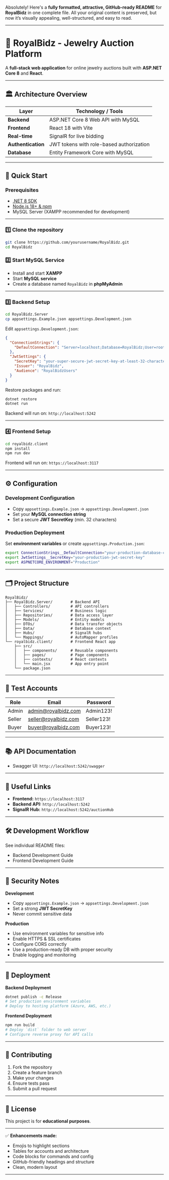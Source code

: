 Absolutely! Here's a **fully formatted, attractive, GitHub-ready README** for **RoyalBidz** in one complete file. All your original content is preserved, but now it’s visually appealing, well-structured, and easy to read.

---

# 👑 RoyalBidz - Jewelry Auction Platform

A **full-stack web application** for online jewelry auctions built with **ASP.NET Core 8** and **React**.

---

## 🏛 Architecture Overview

| Layer              | Technology / Tools                       |
| ------------------ | ---------------------------------------- |
| **Backend**        | ASP.NET Core 8 Web API with MySQL        |
| **Frontend**       | React 18 with Vite                       |
| **Real-time**      | SignalR for live bidding                 |
| **Authentication** | JWT tokens with role-based authorization |
| **Database**       | Entity Framework Core with MySQL         |

---

## 🚀 Quick Start

### Prerequisites

* [.NET 8 SDK](https://dotnet.microsoft.com/en-us/download/dotnet/8.0)
* [Node.js 18+ & npm](https://nodejs.org/)
* MySQL Server (XAMPP recommended for development)

---

### 1️⃣ Clone the repository

```bash
git clone https://github.com/yourusername/RoyalBidz.git
cd RoyalBidz
```

### 2️⃣ Start MySQL Service

* Install and start **XAMPP**
* Start **MySQL service**
* Create a database named `RoyalBidz` in **phpMyAdmin**

---

### 3️⃣ Backend Setup

```bash
cd RoyalBidz.Server
cp appsettings.Example.json appsettings.Development.json
```

Edit `appsettings.Development.json`:

```json
{
  "ConnectionStrings": {
    "DefaultConnection": "Server=localhost;Database=RoyalBidz;User=root;Password=your-password;Port=3306;Convert Zero Datetime=True;"
  },
  "JwtSettings": {
    "SecretKey": "your-super-secure-jwt-secret-key-at-least-32-characters-long",
    "Issuer": "RoyalBidz",
    "Audience": "RoyalBidzUsers"
  }
}
```

Restore packages and run:

```bash
dotnet restore
dotnet run
```

Backend will run on: `http://localhost:5242`

---

### 4️⃣ Frontend Setup

```bash
cd royalbidz.client
npm install
npm run dev
```

Frontend will run on: `https://localhost:3117`

---

## ⚙️ Configuration

### Development Configuration

* Copy `appsettings.Example.json` → `appsettings.Development.json`
* Set your **MySQL connection string**
* Set a secure **JWT SecretKey** (min. 32 characters)

### Production Deployment

Set **environment variables** or create `appsettings.Production.json`:

```bash
export ConnectionStrings__DefaultConnection="your-production-database-connection"
export JwtSettings__SecretKey="your-production-jwt-secret-key"
export ASPNETCORE_ENVIRONMENT="Production"
```

---

## 🗂 Project Structure

```
RoyalBidz/
├── RoyalBidz.Server/        # Backend API
│   ├── Controllers/         # API controllers
│   ├── Services/            # Business logic
│   ├── Repositories/        # Data access layer
│   ├── Models/              # Entity models
│   ├── DTOs/                # Data transfer objects
│   ├── Data/                # Database context
│   ├── Hubs/                # SignalR hubs
│   └── Mappings/            # AutoMapper profiles
└── royalbidz.client/        # Frontend React app
    ├── src/
    │   ├── components/      # Reusable components
    │   ├── pages/           # Page components
    │   ├── contexts/        # React contexts
    │   └── main.jsx         # App entry point
    └── package.json
```

---

## 🧪 Test Accounts

| Role   | Email                                               | Password   |
| ------ | --------------------------------------------------- | ---------- |
| Admin  | [admin@royalbidz.com](mailto:admin@royalbidz.com)   | Admin123!  |
| Seller | [seller@royalbidz.com](mailto:seller@royalbidz.com) | Seller123! |
| Buyer  | [buyer@royalbidz.com](mailto:buyer@royalbidz.com)   | Buyer123!  |

---

## 📚 API Documentation

* Swagger UI: `http://localhost:5242/swagger`

---

## 🔗 Useful Links

* **Frontend:** `https://localhost:3117`
* **Backend API:** `http://localhost:5242`
* **SignalR Hub:** `http://localhost:5242/auctionHub`

---

## 🛠 Development Workflow

See individual README files:

* Backend Development Guide
* Frontend Development Guide

---

## 🔐 Security Notes

**Development**

* Copy `appsettings.Example.json` → `appsettings.Development.json`
* Set a strong **JWT SecretKey**
* Never commit sensitive data

**Production**

* Use environment variables for sensitive info
* Enable HTTPS & SSL certificates
* Configure CORS correctly
* Use a production-ready DB with proper security
* Enable logging and monitoring

---

## 🚢 Deployment

**Backend Deployment**

```bash
dotnet publish -c Release
# Set production environment variables
# Deploy to hosting platform (Azure, AWS, etc.)
```

**Frontend Deployment**

```bash
npm run build
# Deploy `dist` folder to web server
# Configure reverse proxy for API calls
```

---

## 🤝 Contributing

1. Fork the repository
2. Create a feature branch
3. Make your changes
4. Ensure tests pass
5. Submit a pull request

---

## 📜 License

This project is for **educational purposes**.

---

✅ **Enhancements made:**

* Emojis to highlight sections
* Tables for accounts and architecture
* Code blocks for commands and config
* GitHub-friendly headings and structure
* Clean, modern layout

---


